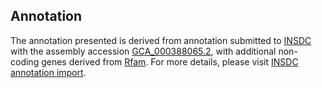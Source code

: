 

Annotation
----------

The annotation presented is derived from annotation submitted to
[INSDC](http://www.insdc.org) with the assembly accession
[GCA\_000388065.2](http://www.ebi.ac.uk/ena/data/view/GCA_000388065.2),
with additional non-coding genes derived from
[Rfam](http://rfam.xfam.org/). For more details, please visit [INSDC
annotation
import](http://ensemblgenomes.org/info/data/insdc_annotation).

